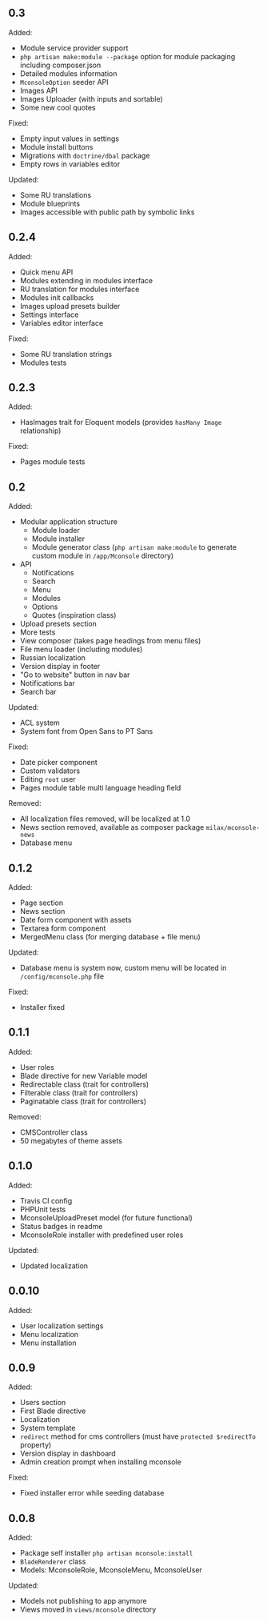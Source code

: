 ## 0.3

Added:
  - Module service provider support
  - `php artisan make:module --package` option for module packaging including composer.json
  - Detailed modules information
  - `MconsoleOption` seeder API
  - Images API
  - Images Uploader (with inputs and sortable)
  - Some new cool quotes

Fixed:
  - Empty input values in settings
  - Module install buttons
  - Migrations with `doctrine/dbal` package
  - Empty rows in variables editor

Updated:
  - Some RU translations
  - Module blueprints
  - Images accessible with public path by symbolic links

## 0.2.4

Added:
  - Quick menu API
  - Modules extending in modules interface
  - RU translation for modules interface
  - Modules init callbacks
  - Images upload presets builder
  - Settings interface
  - Variables editor interface

Fixed:
  - Some RU translation strings
  - Modules tests

## 0.2.3

Added:
  - HasImages trait for Eloquent models (provides `hasMany Image` relationship)

Fixed:
  - Pages module tests

## 0.2

Added:
  - Modular application structure
      - Module loader
      - Module installer
      - Module generator class (`php artisan make:module` to generate custom module in `/app/Mconsole` directory)
  - API
    - Notifications
    - Search
    - Menu
    - Modules
    - Options
    - Quotes (inspiration class)
  - Upload presets section
  - More tests
  - View composer (takes page headings from menu files)
  - File menu loader (including modules)
  - Russian localization
  - Version display in footer
  - "Go to website" button in nav bar
  - Notifications bar
  - Search bar

Updated:
  - ACL system
  - System font from Open Sans to PT Sans

Fixed:
  - Date picker component
  - Custom validators
  - Editing `root` user
  - Pages module table multi language heading field

Removed:
  - All localization files removed, will be localized at 1.0
  - News section removed, available as composer package `milax/mconsole-news`
  - Database menu

## 0.1.2

Added:
  - Page section
  - News section
  - Date form component with assets
  - Textarea form component
  - MergedMenu class (for merging database + file menu)

Updated:
  - Database menu is system now, custom menu will be located in `/config/mconsole.php` file

Fixed:
  - Installer fixed

## 0.1.1

Added:
  - User roles
  - Blade directive for new Variable model
  - Redirectable class (trait for controllers)
  - Filterable class (trait for controllers)
  - Paginatable class (trait for controllers)

Removed:
  - CMSController class
  - 50 megabytes of theme assets

## 0.1.0

Added:
  - Travis CI config
  - PHPUnit tests
  - MconsoleUploadPreset model (for future functional)
  - Status badges in readme
  - MconsoleRole installer with predefined user roles

Updated:
  - Updated localization

## 0.0.10

Added:
  - User localization settings
  - Menu localization
  - Menu installation

## 0.0.9

Added:
  - Users section
  - First Blade directive
  - Localization
  - System template
  - `redirect` method for cms controllers (must have `protected $redirectTo` property)
  - Version display in dashboard
  - Admin creation prompt when installing mconsole

Fixed:
  - Fixed installer error while seeding database

## 0.0.8

Added:
  - Package self installer `php artisan mconsole:install`
  - `BladeRenderer` class
  - Models: MconsoleRole, MconsoleMenu, MconsoleUser

Updated:
  - Models not publishing to app anymore
  - Views moved in `views/mconsole` directory